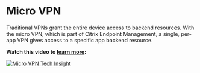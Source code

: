 ﻿---
layout: doc
h3InToc: true
contributedBy: Matt Brooks
description: On-demand, per-app VPN that gives access to a specific app back end resource without the risk of opening a full tunnel to your data center.
---
# Micro VPN

Traditional VPNs grant the entire device access to backend resources. With the micro VPN, which is part of Citrix Endpoint Management, a single, per-app VPN gives access to a specific app backend resource.

**Watch this video to [learn more](https://www.youtube.com/watch?v=agvJf0pfkfI):**

[![Micro VPN Tech Insight](/en-us/tech-zone/learn/media/shared_video-placeholder.png)](https://www.youtube.com/watch?v=agvJf0pfkfI)
